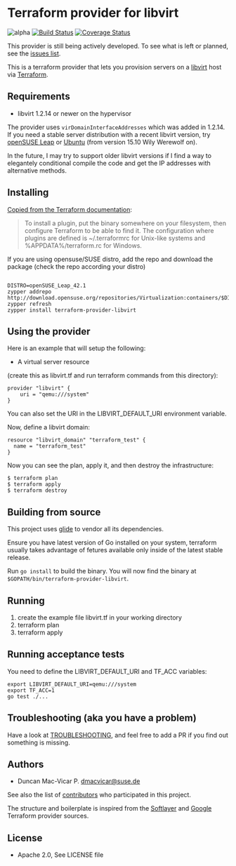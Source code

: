 # Terraform provider for libvirt

![alpha](https://img.shields.io/badge/stability%3F-beta-yellow.svg) [![Build Status](https://travis-ci.org/dmacvicar/terraform-provider-libvirt.svg?branch=master)](https://travis-ci.org/dmacvicar/terraform-provider-libvirt) [![Coverage Status](https://coveralls.io/repos/github/dmacvicar/terraform-provider-libvirt/badge.svg?branch=master)](https://coveralls.io/github/dmacvicar/terraform-provider-libvirt?branch=master)

This provider is still being actively developed. To see what is left or planned, see the [issues list](https://github.com/dmacvicar/terraform-provider-libvirt/issues).

This is a terraform provider that lets you provision
servers on a [libvirt](https://libvirt.org/) host via [Terraform](https://terraform.io/).

## Requirements

* libvirt 1.2.14 or newer on the hypervisor

The provider uses `virDomainInterfaceAddresses` which was added in 1.2.14. If you need a stable server distribution with a recent libvirt version, try [openSUSE Leap](https://www.opensuse.org/) or [Ubuntu](http://www.ubuntu.com/server) (from version 15.10 Wily Werewolf on).

In the future, I may try to support older libvirt versions if I find a way to elegantely conditional compile the code and get the IP addresses with alternative methods.

## Installing

[Copied from the Terraform documentation](https://www.terraform.io/docs/plugins/basics.html):
> To install a plugin, put the binary somewhere on your filesystem, then configure Terraform to be able to find it. The configuration where plugins are defined is ~/.terraformrc for Unix-like systems and %APPDATA%/terraform.rc for Windows.

If you are using opensuse/SUSE distro, add the repo and download the package (check the repo according your distro)

```console

DISTRO=openSUSE_Leap_42.1
zypper addrepo http://download.opensuse.org/repositories/Virtualization:containers/$DISTRO/Virtualization:containers.repo
zypper refresh
zypper install terraform-provider-libvirt

```

## Using the provider

Here is an example that will setup the following:

+ A virtual server resource

(create this as libvirt.tf and run terraform commands from this directory):
```hcl
provider "libvirt" {
    uri = "qemu:///system"
}
```

You can also set the URI in the LIBVIRT_DEFAULT_URI environment variable.

Now, define a libvirt domain:

```hcl
resource "libvirt_domain" "terraform_test" {
  name = "terraform_test"
}
```

Now you can see the plan, apply it, and then destroy the infrastructure:

```console
$ terraform plan
$ terraform apply
$ terraform destroy
```

## Building from source

This project uses [glide](https://github.com/Masterminds/glide) to vendor all its
dependencies.

Ensure you have latest version of Go installed on your system, terraform usually
takes advantage of fetures available only inside of the latest stable release.

Run `go install` to build the binary. You will now find the binary at
`$GOPATH/bin/terraform-provider-libvirt`.

## Running

1.  create the example file libvirt.tf in your working directory
2.  terraform plan
3.  terraform apply

## Running acceptance tests

You need to define the LIBVIRT_DEFAULT_URI and TF_ACC variables:

```console
export LIBVIRT_DEFAULT_URI=qemu:///system
export TF_ACC=1
go test ./...
```

## Troubleshooting (aka you have a problem)

Have a look at [TROUBLESHOOTING](doc/TROUBLESHOOTING.md), and feel free to add a PR if you find out something is missing.

## Authors

* Duncan Mac-Vicar P. <dmacvicar@suse.de>

See also the list of [contributors](https://github.com/dmacvicar/terraform-provider-libvirt/graphs/contributors) who participated in this project.

The structure and boilerplate is inspired from the [Softlayer](https://github.com/finn-no/terraform-provider-softlayer) and [Google](https://github.com/hashicorp/terraform/tree/master/builtin/providers/google) Terraform provider sources.

## License

* Apache 2.0, See LICENSE file
